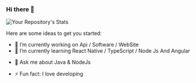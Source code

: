 ### Hi there 👋

![Your Repository's Stats](https://github-readme-stats.vercel.app/api?username=gpatruno&show_icons=true)

<!--
**gpatruno/gpatruno** is a ✨ _special_ ✨ repository because its `README.md` (this file) appears on your GitHub profile.
-->
Here are some ideas to get you started:

- 🔭 I’m currently working on Api / Software / WebSite
- 🌱 I’m currently learning React Native / TypeScript / Node Js And Angular
<!-- - 👯 I’m looking to collaborate on ...
 - 🤔 I’m looking for help with ... -->
- 💬 Ask me about Java & NodeJs
<!-- - 📫 How to reach me: ...
- 😄 Pronouns: ...  -->
- ⚡ Fun fact: I love developing

